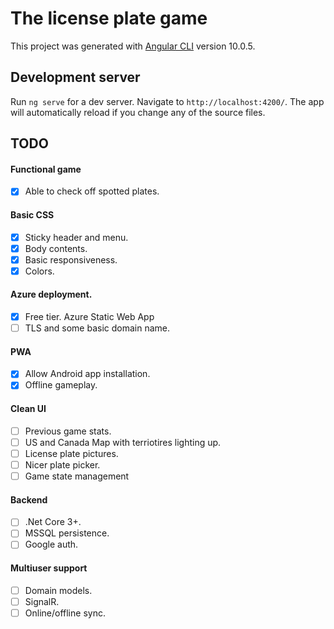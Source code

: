 # The license plate game

This project was generated with [Angular CLI](https://github.com/angular/angular-cli) version 10.0.5.

## Development server

Run `ng serve` for a dev server. Navigate to `http://localhost:4200/`. The app will automatically reload if you change any of the source files.

## TODO
#### Functional game
- [x] Able to check off spotted plates.
#### Basic CSS
- [x] Sticky header and menu.
- [x] Body contents.
- [x] Basic responsiveness.
- [x] Colors.
#### Azure deployment.
- [x] Free tier. Azure Static Web App
- [ ] TLS and some basic domain name.
#### PWA
- [x] Allow Android app installation.
- [x] Offline gameplay.
#### Clean UI
- [ ] Previous game stats.
- [ ] US and Canada Map with terriotires lighting up.
- [ ] License plate pictures.
- [ ] Nicer plate picker.
- [ ] Game state management
#### Backend
- [ ] .Net Core 3+.
- [ ] MSSQL persistence.
- [ ] Google auth.
#### Multiuser support
- [ ] Domain models.
- [ ] SignalR.
- [ ] Online/offline sync.